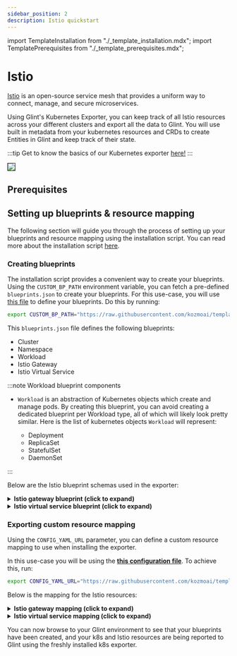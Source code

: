 ```yaml
---
sidebar_position: 2
description: Istio quickstart
---
```


import TemplateInstallation from "./_template_installation.mdx";
import TemplatePrerequisites from "./_template_prerequisites.mdx";

# Istio

[Istio](https://istio.io/latest/docs/setup/getting-started/) is an open-source service mesh that provides a uniform way
to connect, manage, and secure microservices.

Using Glint's Kubernetes Exporter, you can keep track of all Istio resources across your different clusters and export
all the data to Glint. You will use built in metadata from your kubernetes resources and CRDs to create Entities in
Glint and keep track of their state.

:::tip
Get to know the basics of our Kubernetes exporter [here!](/build-your-software-catalog/sync-data-to-catalog/kubernetes/kubernetes.md)
:::

<img src="/img/build-your-software-catalog/sync-data-to-catalog/kubernetes/k8sIstioView.png" border="1px"/>

## Prerequisites

<TemplatePrerequisites />

## Setting up blueprints & resource mapping

The following section will guide you through the process of setting up your blueprints and resource mapping using the
installation script. You can read more about the installation script [here](#how-does-the-installation-script-work).

### Creating blueprints

The installation script provides a convenient way to create your blueprints. Using the `CUSTOM_BP_PATH` environment
variable, you can fetch a pre-defined `blueprints.json` to create your blueprints. For this use-case, you will
use [this file](https://github.com/kozmoai/template-assets/blob/main/kubernetes/blueprints/istio-blueprints.json) to
define your blueprints. Do this by running:

```bash showLineNumbers
export CUSTOM_BP_PATH="https://raw.githubusercontent.com/kozmoai/template-assets/main/kubernetes/blueprints/istio-blueprints.json"
```

This `blueprints.json` file defines the following blueprints:

- Cluster
- Namespace
- Workload
- Istio Gateway
- Istio Virtual Service

:::note Workload blueprint components

- `Workload` is an abstraction of Kubernetes objects which create and manage pods.
  By creating this blueprint, you can avoid creating a dedicated blueprint per Workload type, all of which will likely
  look pretty similar.
  Here is the list of kubernetes objects `Workload` will represent:

    - Deployment
    - ReplicaSet
    - StatefulSet
    - DaemonSet

:::

Below are the Istio blueprint schemas used in the exporter:

<details>
<summary> <b>Istio gateway blueprint (click to expand)</b> </summary>

```json showLineNumbers
{
   "identifier":"gateways",
   "description":"This blueprint represents a service in our software catalog",
   "title":"Istio Gateways",
   "icon":"Cloud",
   "schema":{
      "properties":{
         "name":{
            "type":"string"
         },
         "ports":{
            "type":"array"
         },
         "labels":{
            "type":"object"
         },
         "selector":{
            "type":"object"
         }
      },
      "required":[]
   },
   "mirrorProperties":{},
   "calculationProperties":{},
   "relations":{
      "namespace":{
         "target":"namespace",
         "required":true,
         "many":false
      }
   }
}
```
</details>

<details>
<summary> <b>Istio virtual service blueprint (click to expand)</b> </summary>

```json showLineNumbers
{
   "identifier":"virtualServices",
   "description":"This blueprint represents a service in our software catalog",
   "title":"Virtual Services",
   "icon":"Istio",
   "schema":{
      "properties":{
         "hosts":{
            "type":"array"
         },
         "match":{
            "type":"array"
         },
         "labels":{
            "type":"object"
         }
      },
      "required":[]
   },
   "mirrorProperties":{},
   "calculationProperties":{},
   "relations":{
      "gateways":{
         "target":"gateways",
         "many":true
      }
   }
}
```
</details>

### Exporting custom resource mapping

Using the `CONFIG_YAML_URL` parameter, you can define a custom resource mapping to use when installing the exporter.

In this use-case you will be using the **[this configuration file](https://github.com/kozmoai/template-assets/blob/main/kubernetes/templates/istio-kubernetes_v1_config.yaml)**. To achieve this, run:

```bash showLineNumbers
export CONFIG_YAML_URL="https://raw.githubusercontent.com/kozmoai/template-assets/main/kubernetes/templates/istio-kubernetes_v1_config.yaml"
```

Below is the mapping for the Istio resources:

<details>
<summary> <b>Istio gateway mapping (click to expand)</b> </summary>

```yaml showLineNumbers
- kind: networking.istio.io/v1beta1/gateways
  glint:
    entity:
      mappings:
        - identifier: .metadata.name + "-" + .metadata.namespace
          blueprint: '"gateways"'
          properties:
            title: .metadata.name
            ports: .spec.servers[].glint.number
            name: .metadata.name
            labels: .metadata.labels
            selector: .spec.selector
          relations:
            namespace: .metadata.namespace
```

</details>

<details>
<summary> <b>Istio virtual service mapping (click to expand)</b> </summary>

```yaml showLineNumbers
- kind: networking.istio.io/v1beta1/virtualservices
  glint:
    entity:
      mappings:
        - identifier: .metadata.name + "-" + .metadata.namespace
          blueprint: '"virtualServices"'
          properties:
            title: .metadata.name
            hosts: .spec.hosts
            match: .spec.http[].match
            labels: .metadata.labels
          relations:
            gateways: .spec.gateways[] + "-" + .metadata.namespace 
            services: .metadata.namespace as $namespace | .spec.http[].route[].destination.host + "-" + $namespace
```

</details>


You can now browse to your Glint environment to see that your blueprints have been created, and your k8s and Istio
resources are being reported to Glint using the freshly installed k8s exporter.